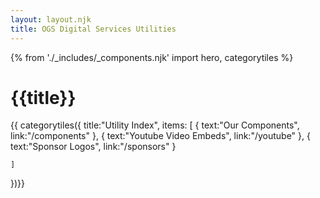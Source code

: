 ```yaml
---
layout: layout.njk
title: OGS Digital Services Utilities
---
```

{% from './_includes/_components.njk' import hero, categorytiles  %}

<h1 class="nysds-text-36 font-extrabold"> {{title}} </h2>

{{ categorytiles({ 
    title:"Utility Index",
    items: [
        {
            text:"Our Components",
            link:"/components"
        },
        {
            text:"Youtube Video Embeds",
            link:"/youtube"
        },
        {
            text:"Sponsor Logos",
            link:"/sponsors"
        }

    ]
})}}